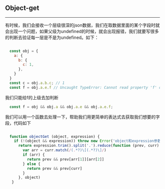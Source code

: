 ## Object-get

****

有时候，我们会接收一个层级很深的json数据，我们在取数据里面的某个字段时就会出现一个问题，如果父级为undefined的时候，就会出现报错，我们就要写很多的判断去验证每一层是不是为undefined。如下：

```js

  const obj = {
    a: {
      b: {
        c: 1,
      },
    }
  }
  const c = obj.a.b.c; // 1
  const f = obj.a.e.f // Uncaught TypeError: Cannot read property 'f' of undefined
```
我们只能给f的上级去加判断

```js
  const f = obj && obj.a && obj.a.e && obj.a.e.f;
```

我们可以用一个函数去处理一下，帮助我们用更简单的表达式去获取我们想要的字段，代码如下

```js

  function objectGet (object, expression) {
    if (!(object && expression)) throw new Error('object和expression参数都是必传的');
      return expression.trim().split('.').reduce(function (prev, curr) {
        var arr = curr.match(/(.*?)\[(.*?)\]/)
        if (arr) {
          return prev && prev[arr[1]][arr[2]]
        } else {
          return prev && prev[curr]
        }
      }, object)
   }  

```




